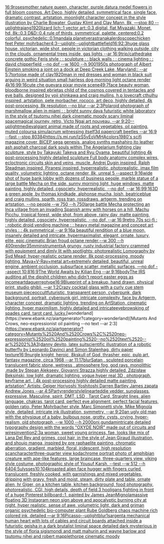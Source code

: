[16:9](https://www.ebank.nz/aiartgenerator?category=16%3A9)[roses](https://www.ebank.nz/aiartgenerator?category=roses)[mother nature queen, character, purple datura medel flowers in full bloom cosmos, Art Deco, highly detailed, symmetrical face, single face, dramatic contrast, artstation, moonlight character concept in the style illustration by Charlie Bowater, Gustav Klimt and Clay Mann, 8k, —stop 80 --uplight](https://www.ebank.nz/aiartgenerator?category=mother%2520nature%2520queen%2C%2520character%2C%2520purple%2520datura%2520medel%2520flowers%2520in%2520full%2520bloom%2520cosmos%2C%2520Art%2520Deco%2C%2520highly%2520detailed%2C%2520symmetrical%2520face%2C%2520single%2520face%2C%2520dramatic%2520contrast%2C%2520artstation%2C%2520moonlight%2520character%2520concept%2520in%2520the%2520style%2520illustration%2520by%2520Charlie%2520Bowater%2C%2520Gustav%2520Klimt%2520and%2520Clay%2520Mann%2C%25208k%2C%2520%E2%80%94stop%252080%2520--uplight)[rajang](https://www.ebank.nz/aiartgenerator?category=rajang)[1920](https://www.ebank.nz/aiartgenerator?category=1920)[lizard lich::1 vector art::0.3 digital, flat Miyazaki, Monet, hd, 8k::0.3 D&D::0.4 rule of thirds, symmetrical, palette, centered:0.2 colorful, psychedelic::0.1](https://www.ebank.nz/aiartgenerator?category=lizard%2520lich%3A%3A1%2520vector%2520art%3A%3A0.3%2520digital%2C%2520flat%2520Miyazaki%2C%2520Monet%2C%2520hd%2C%25208k%3A%3A0.3%2520D%26D%3A%3A0.4%2520rule%2520of%2520thirds%2C%2520symmetrical%2C%2520palette%2C%2520centered%3A0.2%2520colorful%2C%2520psychedelic%3A%3A0.1)[mandala planet](https://www.ebank.nz/aiartgenerator?category=mandala%2520planet)[verastrana](https://www.ebank.nz/aiartgenerator?category=verastrana)[kalerdoscope](https://www.ebank.nz/aiartgenerator?category=kalerdoscope)[chicken feet Peter mohrbacher](https://www.ebank.nz/aiartgenerator?category=chicken%2520feet%2520Peter%2520mohrbacher)[4:3](https://www.ebank.nz/aiartgenerator?category=4%3A3)[--uplight](https://www.ebank.nz/aiartgenerator?category=--uplight)[--uplight](https://www.ebank.nz/aiartgenerator?category=--uplight)[battlefield](https://www.ebank.nz/aiartgenerator?category=battlefield)[16:9](https://www.ebank.nz/aiartgenerator?category=16%3A9)[2:3](https://www.ebank.nz/aiartgenerator?category=2%3A3)[huge glass house, victorian, wide shot, people in victorian clothing walking outside, city in the clouds, ornamental trees inside, gas lights --ar 16:9](https://www.ebank.nz/aiartgenerator?category=huge%2520glass%2520house%2C%2520victorian%2C%2520wide%2520shot%2C%2520people%2520in%2520victorian%2520clothing%2520walking%2520outside%2C%2520city%2520in%2520the%2520clouds%2C%2520ornamental%2520trees%2520inside%2C%2520gas%2520lights%2520--ar%252016%3A9)[trip](https://www.ebank.nz/aiartgenerator?category=trip)[/cathedrake concrete gothic Feris style : : sculpture : : black walls : : cinema lighting : : david chipperfield --no dof --w 1600 --h 900](https://www.ebank.nz/aiartgenerator?category=/cathedrake%2520concrete%2520gothic%2520Feris%2520style%2520%3A%2520%3A%2520sculpture%2520%3A%2520%3A%2520black%2520walls%2520%3A%2520%3A%2520cinema%2520lighting%2520%3A%2520%3A%2520david%2520chipperfield%2520--no%2520dof%2520--w%25201600%2520--h%2520900)[1950s photograph of Albert Einstein smoking a joint on a dock at Deep Creek Lake, Maryland:: --ar 5:7](https://www.ebank.nz/aiartgenerator?category=1950s%2520photograph%2520of%2520Albert%2520Einstein%2520smoking%2520a%2520joint%2520on%2520a%2520dock%2520at%2520Deep%2520Creek%2520Lake%2C%2520Maryland%3A%3A%2520--ar%25205%3A7)[tortoise,made of clay](https://www.ebank.nz/aiartgenerator?category=tortoise%2Cmade%2520of%2520clay)[1920](https://www.ebank.nz/aiartgenerator?category=1920)[man in red dresses and woman in black suit arguing in weird situation small hairless dog morning light octane render 4k](https://www.ebank.nz/aiartgenerator?category=man%2520in%2520red%2520dresses%2520and%2520woman%2520in%2520black%2520suit%2520arguing%2520in%2520weird%2520situation%2520small%2520hairless%2520dog%2520morning%2520light%2520octane%2520render%25204k)[16:9](https://www.ebank.nz/aiartgenerator?category=16%3A9)[9:16](https://www.ebank.nz/aiartgenerator?category=9%3A16)[cute che guevara pixar movie scene](https://www.ebank.nz/aiartgenerator?category=cute%2520che%2520guevara%2520pixar%2520movie%2520scene)[49:7](https://www.ebank.nz/aiartgenerator?category=49%3A7)[face beauty woman, bloodborne inspired ebrietas child of the cosmos covered in tentacles and eye balls, designed by yoji shinkawa and craig mullins, h.p lovecraft cthulhu inspired, artstation, pete morbacher, rococo, art deco, highly detailed, 4k post-processing, 8k resolution --no blur --ar 2:3](https://www.ebank.nz/aiartgenerator?category=face%2520beauty%2520woman%2C%2520bloodborne%2520inspired%2520ebrietas%2520child%2520of%2520the%2520cosmos%2520covered%2520in%2520tentacles%2520and%2520eye%2520balls%2C%2520designed%2520by%2520yoji%2520shinkawa%2520and%2520craig%2520mullins%2C%2520h.p%2520lovecraft%2520cthulhu%2520inspired%2C%2520artstation%2C%2520pete%2520morbacher%2C%2520rococo%2C%2520art%2520deco%2C%2520highly%2520detailed%2C%25204k%2520post-processing%2C%25208k%2520resolution%2520--no%2520blur%2520--ar%25202%3A3)[Polaroid photograph of marshmallow alien in miami : : bright sunny day](https://www.ebank.nz/aiartgenerator?category=Polaroid%2520photograph%2520of%2520marshmallow%2520alien%2520in%2520miami%2520%3A%2520%3A%2520bright%2520sunny%2520day)[a futuristic white laboratory in the style of tsutomu nihei dark cinematic moody scary liminal space](https://www.ebank.nz/aiartgenerator?category=a%2520futuristic%2520white%2520laboratory%2520in%2520the%2520style%2520of%2520tsutomu%2520nihei%2520dark%2520cinematic%2520moody%2520scary%2520liminal%2520space)[magical journey, retro, Victo Ngai art nouveau, --ar 9:20](https://www.ebank.nz/aiartgenerator?category=magical%2520journey%2C%2520retro%2C%2520Victo%2520Ngai%2520art%2520nouveau%2C%2520--ar%25209%3A20)[--uplight](https://www.ebank.nz/aiartgenerator?category=--uplight)[medieval](https://www.ebank.nz/aiartgenerator?category=medieval)[giant animal made of roots and vegetables, oil painting, muted colours](https://www.ebank.nz/aiartgenerator?category=giant%2520animal%2520made%2520of%2520roots%2520and%2520vegetables%2C%2520oil%2520painting%2C%2520muted%2520colours)[a simulacrum witnessing itself](https://www.ebank.nz/aiartgenerator?category=a%2520simulacrum%2520witnessing%2520itself)[3d papercraft beetles --ar 16:9 --fast --stop 80](https://www.ebank.nz/aiartgenerator?category=3d%2520papercraft%2520beetles%2520--ar%252016%3A9%2520--fast%2520--stop%252080)[384](https://www.ebank.nz/aiartgenerator?category=384)[<https://s.mj.run/IzS5vEoVMHA>](https://www.ebank.nz/aiartgenerator?category=%3Chttps%3A//s.mj.run/IzS5vEoVMHA%3E)[colors](https://www.ebank.nz/aiartgenerator?category=colors)[1980's scifi magazine cover, BICEP sega genesis, analog synths mashahiro ito leather ash asphalt charcoal dark souls within The Angelarium fighting clay sculpture, style by Takayuki Takeya and Ryu Oyama, beautiful lighting 4k post-processing highly detailed sculpture Full body anatomy complex,wires, ecloctronic circuits skin and veins, muscle, Andrej Dugin inspired, Ralph Steadman inspired, Piranesi inspired, hyperrealistic, photorealistic, imax film quality, volumetric lighting, octane render, 8k, unreal 5 --aspect 9:16](https://www.ebank.nz/aiartgenerator?category=1980%27s%2520scifi%2520magazine%2520cover%2C%2520BICEP%2520sega%2520genesis%2C%2520analog%2520synths%2520mashahiro%2520ito%2520leather%2520ash%2520asphalt%2520charcoal%2520dark%2520souls%2520within%2520The%2520Angelarium%2520fighting%2520clay%2520sculpture%2C%2520style%2520by%2520Takayuki%2520Takeya%2520and%2520Ryu%2520Oyama%2C%2520beautiful%2520lighting%25204k%2520post-processing%2520highly%2520detailed%2520sculpture%2520Full%2520body%2520anatomy%2520complex%2Cwires%2C%2520ecloctronic%2520circuits%2520skin%2520and%2520veins%2C%2520muscle%2C%2520Andrej%2520Dugin%2520inspired%2C%2520Ralph%2520Steadman%2520inspired%2C%2520Piranesi%2520inspired%2C%2520hyperrealistic%2C%2520photorealistic%2C%2520imax%2520film%2520quality%2C%2520volumetric%2520lighting%2C%2520octane%2520render%2C%25208k%2C%2520unreal%25205%2520--aspect%25209%3A16)[wide shot of huge bank lobby with dozens of business people, marble statue of a large battle Mecha on the side, sunny morning light, huge windows, matte painting, highly detailed, cgsociety, hyperrealistic, --no dof, --ar 16:9](https://www.ebank.nz/aiartgenerator?category=wide%2520shot%2520of%2520huge%2520bank%2520lobby%2520with%2520dozens%2520of%2520business%2520people%2C%2520marble%2520statue%2520of%2520a%2520large%2520battle%2520Mecha%2520on%2520the%2520side%2C%2520sunny%2520morning%2520light%2C%2520huge%2520windows%2C%2520matte%2520painting%2C%2520highly%2520detailed%2C%2520cgsociety%2C%2520hyperrealistic%2C%2520--no%2520dof%2C%2520--ar%252016%3A9)[9:16](https://www.ebank.nz/aiartgenerator?category=9%3A16)[3D a green apple ,by thomas kindkade, alphonse mucha, loish, beatriceblue and craig mullins, sparth, ross tran, rossdraws, artgerm, trending on artstation, --no people --w 750 --h 750](https://www.ebank.nz/aiartgenerator?category=3D%2520a%2520green%2520apple%2520%2Cby%2520thomas%2520kindkade%2C%2520alphonse%2520mucha%2C%2520loish%2C%2520beatriceblue%2520and%2520craig%2520mullins%2C%2520sparth%2C%2520ross%2520tran%2C%2520rossdraws%2C%2520artgerm%2C%2520trending%2520on%2520artstation%2C%2520--no%2520people%2520--w%2520750%2520--h%2520750)[large battle Mecha protecting an Inca village from an invading Spanish army with horses on a hill, Machu Picchu, tropical forest, wide shot, from above, rainy day, matte painting, highly detailed, cgsociety, hyperrealistic, --no dof, --ar 16:9](https://www.ebank.nz/aiartgenerator?category=large%2520battle%2520Mecha%2520protecting%2520an%2520Inca%2520village%2520from%2520an%2520invading%2520Spanish%2520army%2520with%2520horses%2520on%2520a%2520hill%2C%2520Machu%2520Picchu%2C%2520tropical%2520forest%2C%2520wide%2520shot%2C%2520from%2520above%2C%2520rainy%2520day%2C%2520matte%2520painting%2C%2520highly%2520detailed%2C%2520cgsociety%2C%2520hyperrealistic%2C%2520--no%2520dof%2C%2520--ar%252016%3A9)[retro 70s sci-fi : : robotic droid vending machine : : heavy metal magazine and concept art styles : : 4k symmetrical --ar 9:16](https://www.ebank.nz/aiartgenerator?category=retro%252070s%2520sci-fi%2520%3A%2520%3A%2520robotic%2520droid%2520vending%2520machine%2520%3A%2520%3A%2520heavy%2520metal%2520magazine%2520and%2520concept%2520art%2520styles%2520%3A%2520%3A%25204k%2520symmetrical%2520--ar%25209%3A16)[a beautiful rendition of a blue moon, insanely detailed and intricate, hypermaximalist, elegant, ornate, luxury, elite, epic,cinematic,Brian froud,octane render,--w 300 --h 400](https://www.ebank.nz/aiartgenerator?category=a%2520beautiful%2520rendition%2520of%2520a%2520blue%2520moon%2C%2520insanely%2520detailed%2520and%2520intricate%2C%2520hypermaximalist%2C%2520elegant%2C%2520ornate%2C%2520luxury%2C%2520elite%2C%2520epic%2Ccinematic%2CBrian%2520froud%2Coctane%2520render%2C--w%2520300%2520--h%2520400)[render](https://www.ebank.nz/aiartgenerator?category=render)[35mm](https://www.ebank.nz/aiartgenerator?category=35mm)[instruments](https://www.ebank.nz/aiartgenerator?category=instruments)[A grungy, rusty industrial factory crammed with equipment and dimly lit with spotlights; photorealistic Lomography by Syd Mead; hyper-realistic octane render, 8k post-processing, moody lighting, Maya+V-Ray+metal art+extremely detailed, beautiful, unreal engine, ambient occlusion, subsurface scatter, metallic surfaces, —no dof --aspect 10:8](https://www.ebank.nz/aiartgenerator?category=A%2520grungy%2C%2520rusty%2520industrial%2520factory%2520crammed%2520with%2520equipment%2520and%2520dimly%2520lit%2520with%2520spotlights%3B%2520photorealistic%2520Lomography%2520by%2520Syd%2520Mead%3B%2520hyper-realistic%2520octane%2520render%2C%25208k%2520post-processing%2C%2520moody%2520lighting%2C%2520Maya%2BV-Ray%2Bmetal%2520art%2Bextremely%2520detailed%2C%2520beautiful%2C%2520unreal%2520engine%2C%2520ambient%2520occlusion%2C%2520subsurface%2520scatter%2C%2520metallic%2520surfaces%2C%2520%E2%80%94no%2520dof%2520--aspect%252010%3A8)[16:9](https://www.ebank.nz/aiartgenerator?category=16%3A9)[The World Awaits by Kilian Eng --ar 9:16](https://www.ebank.nz/aiartgenerator?category=The%2520World%2520Awaits%2520by%2520Kilian%2520Eng%2520--ar%25209%3A16)[body](https://www.ebank.nz/aiartgenerator?category=body)[The IRS auditing all the dipshit children who didn't report easter eggs as income](https://www.ebank.nz/aiartgenerator?category=The%2520IRS%2520auditing%2520all%2520the%2520dipshit%2520children%2520who%2520didn%27t%2520report%2520easter%2520eggs%2520as%2520income)[art](https://www.ebank.nz/aiartgenerator?category=art)[daguerreotype](https://www.ebank.nz/aiartgenerator?category=daguerreotype)[16:9](https://www.ebank.nz/aiartgenerator?category=16%3A9)[Blueprint of a breakup, hand drawn, physical print, studio ghibli, —ar 1:2](https://www.ebank.nz/aiartgenerator?category=Blueprint%2520of%2520a%2520breakup%2C%2520hand%2520drawn%2C%2520physical%2520print%2C%2520studio%2520ghibli%2C%2520%E2%80%94ar%25201%3A2)[Crazy cocktail glass with a curly cue stem museum piece](https://www.ebank.nz/aiartgenerator?category=Crazy%2520cocktail%2520glass%2520with%2520a%2520curly%2520cue%2520stem%2520museum%2520piece)[occult](https://www.ebank.nz/aiartgenerator?category=occult)[futuristic, transparent person, cyberpunk, dark background, portrait, cyberpunk girl, intricate complexity, face by Artgerm, character concept, dramatic lighting, trending on ArtStation, cinematic lighting, hyper maximilism, highly detailed and intricate](https://www.ebank.nz/aiartgenerator?category=futuristic%2C%2520transparent%2520person%2C%2520cyberpunk%2C%2520dark%2520background%2C%2520portrait%2C%2520cyberpunk%2520girl%2C%2520intricate%2520complexity%2C%2520face%2520by%2520Artgerm%2C%2520character%2520concept%2C%2520dramatic%2520lighting%2C%2520trending%2520on%2520ArtStation%2C%2520cinematic%2520lighting%2C%2520hyper%2520maximilism%2C%2520highly%2520detailed%2520and%2520intricate)[eyebrows](https://www.ebank.nz/aiartgenerator?category=eyebrows)[king of spades card. tarot card. lucky.](https://www.ebank.nz/aiartgenerator?category=king%2520of%2520spades%2520card.%2520tarot%2520card.%2520lucky.)[wonderland](https://www.ebank.nz/aiartgenerator?category=wonderland)[Mutants And Crows, neo-expressionist oil painting --no text --ar 2:3](https://www.ebank.nz/aiartgenerator?category=Mutants%2520And%2520Crows%2C%2520neo-expressionist%2520oil%2520painting%2520--no%2520text%2520--ar%25202%3A3)[danny devito, latex suit](https://www.ebank.nz/aiartgenerator?category=danny%2520devito%2C%2520latex%2520suit)[scientific illustration of a robotic butterfly by Leonardo Davinci and Simon Stalenhag, dirty paper texture](https://www.ebank.nz/aiartgenerator?category=scientific%2520illustration%2520of%2520a%2520robotic%2520butterfly%2520by%2520Leonardo%2520Davinci%2520and%2520Simon%2520Stalenhag%2C%2520dirty%2520paper%2520texture)[16:9](https://www.ebank.nz/aiartgenerator?category=16%3A9)[nurgle knight, heroic, 8k](https://www.ebank.nz/aiartgenerator?category=nurgle%2520knight%2C%2520heroic%2C%25208k)[skull of God, thrasher, epic, pulp art, fantasy magazine, circa 1968 --ar 11:17](https://www.ebank.nz/aiartgenerator?category=skull%2520of%2520God%2C%2520thrasher%2C%2520epic%2C%2520pulp%2520art%2C%2520fantasy%2520magazine%2C%2520circa%25201968%2520--ar%252011%3A17)[blur](https://www.ebank.nz/aiartgenerator?category=blur)[Satan , sculpted porcelain translucent fabric,stone, wetness , atmosphere fog, god rays, monolithic ,made by Stepan Alekseev, Giovanni Strazza,highly detailed, Zdzisław Beksiński, low light, dramatic lighting, vogue,hyper real 3D , photograph, keyframe art, | 4k post-processing highly detailed matte painting, artstation" Artists: Geiger Horiyoshi Yoshitoshi Darren Bartley James zapata Andrew Jones --ar 4:5](https://www.ebank.nz/aiartgenerator?category=Satan%2520%2C%2520sculpted%2520porcelain%2520translucent%2520fabric%2Cstone%2C%2520wetness%2520%2C%2520atmosphere%2520fog%2C%2520god%2520rays%2C%2520monolithic%2520%2Cmade%2520by%2520Stepan%2520Alekseev%2C%2520Giovanni%2520Strazza%2Chighly%2520detailed%2C%2520Zdzis%C5%82aw%2520Beksi%C5%84ski%2C%2520low%2520light%2C%2520dramatic%2520lighting%2C%2520vogue%2Chyper%2520real%25203D%2520%2C%2520photograph%2C%2520keyframe%2520art%2C%2520%7C%25204k%2520post-processing%2520highly%2520detailed%2520matte%2520painting%2C%2520artstation%22%2520Artists%3A%2520Geiger%2520Horiyoshi%2520Yoshitoshi%2520Darren%2520Bartley%2520James%2520zapata%2520Andrew%2520Jones%2520--ar%25204%3A5)[Party](https://www.ebank.nz/aiartgenerator?category=Party)[render](https://www.ebank.nz/aiartgenerator?category=render)[style](https://www.ebank.nz/aiartgenerator?category=style)[lineart](https://www.ebank.nz/aiartgenerator?category=lineart)[eddie vedder, sunglasses, expressive, Masculine, spirit, DMT, LSD , Tarot Card, Straight lines, alien language, chakras, tarot card, perfect eye alignment, perfect facial features, golden ratio, Peter Mohrbacher style, Marc Simonetti style, Mike Mignola style, detailed, intricate ink illustration, symmetry, --ar 9:20](https://www.ebank.nz/aiartgenerator?category=eddie%2520vedder%2C%2520sunglasses%2C%2520expressive%2C%2520Masculine%2C%2520spirit%2C%2520DMT%2C%2520LSD%2520%2C%2520Tarot%2520Card%2C%2520Straight%2520lines%2C%2520alien%2520language%2C%2520chakras%2C%2520tarot%2520card%2C%2520perfect%2520eye%2520alignment%2C%2520perfect%2520facial%2520features%2C%2520golden%2520ratio%2C%2520Peter%2520Mohrbacher%2520style%2C%2520Marc%2520Simonetti%2520style%2C%2520Mike%2520Mignola%2520style%2C%2520detailed%2C%2520intricate%2520ink%2520illustration%2C%2520symmetry%2C%2520--ar%25209%3A20)[an ugly old man with the physique of a baby, bulbous nose, grotty, cysts, crying, hyper-realism, old photograph, --w 1000 --h 2000](https://www.ebank.nz/aiartgenerator?category=an%2520ugly%2520old%2520man%2520with%2520the%2520physique%2520of%2520a%2520baby%2C%2520bulbous%2520nose%2C%2520grotty%2C%2520cysts%2C%2520crying%2C%2520hyper-realism%2C%2520old%2520photograph%2C%2520--w%25201000%2520--h%25202000)[oni,gundam](https://www.ebank.nz/aiartgenerator?category=oni%2Cgundam)[intricate detailed typography design with the words "OXYDE NOIR" made out of circuits and wires](https://www.ebank.nz/aiartgenerator?category=intricate%2520detailed%2520typography%2520design%2520with%2520the%2520words%2520%22OXYDE%2520NOIR%22%2520made%2520out%2520of%2520circuits%2520and%2520wires)[invention](https://www.ebank.nz/aiartgenerator?category=invention)[2:3](https://www.ebank.nz/aiartgenerator?category=2%3A3)[a woman, sweet young princess, fae, looks like mix of Lana Del Rey and grimes, cool hair, in the style of Jean Giraud illustration, and shoujo manga, inspired by pre raphaelite painting, chromatic aberration, gradient, marbled, floral, iridescent, high resolution scan](https://www.ebank.nz/aiartgenerator?category=a%2520woman%2C%2520sweet%2520young%2520princess%2C%2520fae%2C%2520looks%2520like%2520mix%2520of%2520Lana%2520Del%2520Rey%2520and%2520grimes%2C%2520cool%2520hair%2C%2520in%2520the%2520style%2520of%2520Jean%2520Giraud%2520illustration%2C%2520and%2520shoujo%2520manga%2C%2520inspired%2520by%2520pre%2520raphaelite%2520painting%2C%2520chromatic%2520aberration%2C%2520gradient%2C%2520marbled%2C%2520floral%2C%2520iridescent%2C%2520high%2520resolution%2520scan)[character](https://www.ebank.nz/aiartgenerator?category=character)[three-quarter view kodachrome portrait photo of amphibian creature with ape-like features, large braincase, three-quarters view, viking style costume, photographic style of Yousuf Karsh, --test --w 512 --h 640](https://www.ebank.nz/aiartgenerator?category=three-quarter%2520view%2520kodachrome%2520portrait%2520photo%2520of%2520amphibian%2520creature%2520with%2520ape-like%2520features%2C%2520large%2520braincase%2C%2520three-quarters%2520view%2C%2520viking%2520style%2520costume%2C%2520photographic%2520style%2520of%2520Yousuf%2520Karsh%2C%2520--test%2520--w%2520512%2520--h%2520640)[4:5](https://www.ebank.nz/aiartgenerator?category=4%3A5)[ulysses](https://www.ebank.nz/aiartgenerator?category=ulysses)[10:10](https://www.ebank.nz/aiartgenerator?category=10%3A10)[4k](https://www.ebank.nz/aiartgenerator?category=4k)[roasted   alien face hugger with fingers curled, translucent, freshly cooked, with garnishings and mixed vegetables, dripping with gravy, fresh and moist, steam, dirty plate and table, ornate alien, hr Giger, on a kitchen table, kitchen background, food photography,  photorealistic, CGI, high details, depth of field,](https://www.ebank.nz/aiartgenerator?category=roasted%2520%2520%2520alien%2520face%2520hugger%2520with%2520fingers%2520curled%2C%2520translucent%2C%2520freshly%2520cooked%2C%2520with%2520garnishings%2520and%2520mixed%2520vegetables%2C%2520dripping%2520with%2520gravy%2C%2520fresh%2520and%2520moist%2C%2520steam%2C%2520dirty%2520plate%2520and%2520table%2C%2520ornate%2520alien%2C%2520hr%2520Giger%2C%2520on%2520a%2520kitchen%2520table%2C%2520kitchen%2520background%2C%2520food%2520photography%2C%2520%2520photorealistic%2C%2520CGI%2C%2520high%2520details%2C%2520depth%2520of%2520field%2C)[3 hooligans fighting in front of a huge Pinterest billboard::1, painted by James Jean](https://www.ebank.nz/aiartgenerator?category=3%2520hooligans%2520fighting%2520in%2520front%2520of%2520a%2520huge%2520Pinterest%2520billboard%3A%3A1%2C%2520painted%2520by%2520James%2520Jean)[Mignola](https://www.ebank.nz/aiartgenerator?category=Mignola)[massive floating 3D Instagram neon sign above and apocalyptic burning city at night, hyper realistic, sense of awe, volumetric light, dark and grim](https://www.ebank.nz/aiartgenerator?category=massive%2520floating%25203D%2520Instagram%2520neon%2520sign%2520above%2520and%2520apocalyptic%2520burning%2520city%2520at%2520night%2C%2520hyper%2520realistic%2C%2520sense%2520of%2520awe%2C%2520volumetric%2520light%2C%2520dark%2520and%2520grim)[an organic psychedelic bio-computer plant Rube Goldberg chaos machine rich colored ink, detailed —ar 9:16](https://www.ebank.nz/aiartgenerator?category=an%2520organic%2520psychedelic%2520bio-computer%2520plant%2520Rube%2520Goldberg%2520chaos%2520machine%2520rich%2520colored%2520ink%2C%2520detailed%2520%E2%80%94ar%25209%3A16)[Picasso](https://www.ebank.nz/aiartgenerator?category=Picasso)[--uplight](https://www.ebank.nz/aiartgenerator?category=--uplight)[blur](https://www.ebank.nz/aiartgenerator?category=blur)[1](https://www.ebank.nz/aiartgenerator?category=1)[sargent](https://www.ebank.nz/aiartgenerator?category=sargent)[a mechanical human heart with lots of cables and circuit boards attached inside a futuristic geisha in a dark brutalist liminal space detailed dark mysterious in the style of floria sigismondi and matt mahurin and wayne barlow and tsutomu nihei and robert mapplethorpe cinematic moody](https://www.ebank.nz/aiartgenerator?category=a%2520mechanical%2520human%2520heart%2520with%2520lots%2520of%2520cables%2520and%2520circuit%2520boards%2520attached%2520inside%2520a%2520futuristic%2520geisha%2520in%2520a%2520dark%2520brutalist%2520liminal%2520space%2520detailed%2520dark%2520mysterious%2520in%2520the%2520style%2520of%2520floria%2520sigismondi%2520and%2520matt%2520mahurin%2520and%2520wayne%2520barlow%2520and%2520tsutomu%2520nihei%2520and%2520robert%2520mapplethorpe%2520cinematic%2520moody)